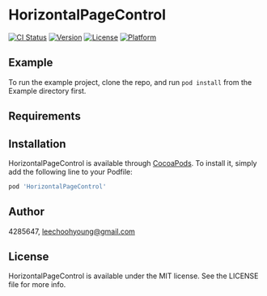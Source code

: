 # HorizontalPageControl

[![CI Status](https://img.shields.io/travis/4285647/HorizontalPageControl.svg?style=flat)](https://travis-ci.org/4285647/HorizontalPageControl)
[![Version](https://img.shields.io/cocoapods/v/HorizontalPageControl.svg?style=flat)](https://cocoapods.org/pods/HorizontalPageControl)
[![License](https://img.shields.io/cocoapods/l/HorizontalPageControl.svg?style=flat)](https://cocoapods.org/pods/HorizontalPageControl)
[![Platform](https://img.shields.io/cocoapods/p/HorizontalPageControl.svg?style=flat)](https://cocoapods.org/pods/HorizontalPageControl)

## Example

To run the example project, clone the repo, and run `pod install` from the Example directory first.

## Requirements

## Installation

HorizontalPageControl is available through [CocoaPods](https://cocoapods.org). To install
it, simply add the following line to your Podfile:

```ruby
pod 'HorizontalPageControl'
```

## Author

4285647, leechoohyoung@gmail.com

## License

HorizontalPageControl is available under the MIT license. See the LICENSE file for more info.

